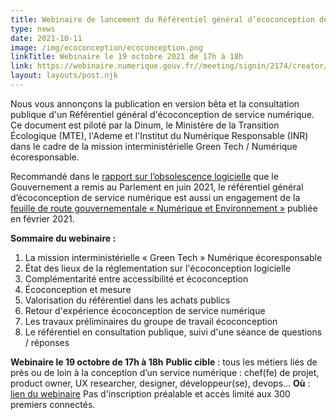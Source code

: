 ```yaml
---
title: Webinaire de lancement du Référentiel général d’écoconception de service numérique
type: news
date: 2021-10-11
image: /img/ecoconception/ecoconception.png
linkTitle: Webinaire le 19 octobre 2021 de 17h à 18h
link: https://webinaire.numerique.gouv.fr//meeting/signin/2174/creator/10/hash/aa7589efad49945ef5f3357b1dedf0401ef6e40f
layout: layouts/post.njk
---
```


Nous vous annonçons la publication en version bêta et la consultation publique d'un Référentiel général d'écoconception de service numérique. Ce document est piloté par la Dinum, le Ministère de la Transition Écologique (MTE), l'Ademe et l'Institut du Numérique Responsable (INR) dans le cadre de la mission interministérielle Green Tech / Numérique écoresponsable.

Recommandé dans le [rapport sur l’obsolescence logicielle](/posts/rapport-obsolescence-logicielle/) que le Gouvernement a remis au Parlement en juin 2021, le référentiel général d’écoconception de service numérique est aussi un engagement de la [feuille de route gouvernementale «  Numérique et Environnement »](https://www.gouvernement.fr/numerique-et-environnement-la-feuille-de-route-du-gouvernement) publiée en février 2021.

__Sommaire du webinaire :__
1. La mission interministérielle « Green Tech » Numérique écoresponsable
2. État des lieux de la réglementation sur l'écoconception logicielle
3. Complémentarité entre accessibilité et écoconception
4. Écoconception et mesure
5. Valorisation du référentiel dans les achats publics
6. Retour d'expérience écoconception de service numérique
7. Les travaux préliminaires du groupe de travail écoconception
8. Le référentiel en consultation publique, suivi d'une séance de questions / réponses

<div class="fr-highlight">

**Webinaire le 19 octobre de 17h à 18h**
__Public cible__ : tous les métiers liés de près ou de loin à la conception d’un service numérique : chef(fe) de projet, product owner, UX researcher, designer, développeur(se), devops...
__Où__ : <a href="{{ link }}">lien du webinaire</a>
Pas d'inscription préalable et accès limité aux 300 premiers connectés.

</div>
